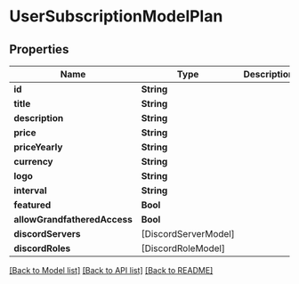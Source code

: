 # UserSubscriptionModelPlan

## Properties
Name | Type | Description | Notes
------------ | ------------- | ------------- | -------------
**id** | **String** |  | 
**title** | **String** |  | 
**description** | **String** |  | 
**price** | **String** |  | 
**priceYearly** | **String** |  | [optional] 
**currency** | **String** |  | 
**logo** | **String** |  | [optional] 
**interval** | **String** |  | 
**featured** | **Bool** |  | 
**allowGrandfatheredAccess** | **Bool** |  | 
**discordServers** | [DiscordServerModel] |  | 
**discordRoles** | [DiscordRoleModel] |  | 

[[Back to Model list]](../README.md#documentation-for-models) [[Back to API list]](../README.md#documentation-for-api-endpoints) [[Back to README]](../README.md)


